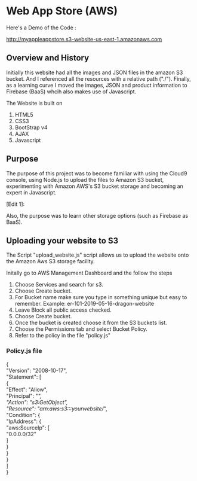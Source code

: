 # Web App Store (AWS)

Here's a Demo of the Code : 

http://myappleappstore.s3-website-us-east-1.amazonaws.com

## Overview and History

Initially this website had all the images and JSON files in the amazon S3 bucket. And I referenced all the resources with a relative path ("./"). Finally, as a learning curve I moved the images, JSON and product information to Firebase (BaaS) whcih also makes use of Javascript.

The Website is built on 
 1. HTML5
 2. CSS3
 3. BootStrap v4
 4. AJAX
 5. Javascript

## Purpose

The purpose of this project was to become familiar with using the Cloud9 console, using Node.js to upload the files to Amazon S3 bucket, experimenting with Amazon AWS's S3 bucket storage and becoming an expert in Javascript.

[Edit 1]:

Also, the purpose was to learn other storage options (such as Firebase as BaaS).

## Uploading your website to S3

The Script "upload_website.js" script allows us to upload the website onto the Amazon Aws S3 storage facility.


Initally go to AWS Management Dashboard and the follow the steps
1. Choose Services and search for s3.
2. Choose Create bucket.
3. For Bucket name make sure you type in something unique but easy to remember. Example: er-101-2019-05-16-dragon-website
4. Leave Block all public access checked.
5. Choose Create bucket.
6. Once the bucket is created choose it from the S3 buckets list. 
7. Choose the Permissions tab and select Bucket Policy.
8. Refer to the policy in the file "policy.js"

### Policy.js file
{ <br>
   "Version": "2008-10-17",<br>
   "Statement": [<br>
       {<br>
           "Effect": "Allow",<br>
           "Principal": "*",<br>
           "Action": "s3:GetObject",<br>
           "Resource": "arn:aws:s3:::yourwebsite/*",<br>
           "Condition": {<br>
               "IpAddress": {<br>
                   "aws:SourceIp": [<br>
                     "0.0.0.0/32"<br>
              ]<br>
            }<br> 
      }<br>
    } <br>
  ]<br>
}<br>